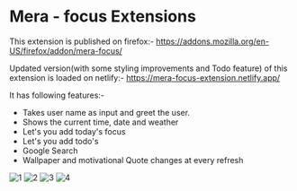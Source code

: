 # Mera - focus Extensions
This extension is published on firefox:- https://addons.mozilla.org/en-US/firefox/addon/mera-focus/

Updated version(with some styling improvements and Todo feature) of this extension is loaded on netlify:- https://mera-focus-extension.netlify.app/


It has following features:-
- Takes user name as input and greet the user.
- Shows the current time, date and weather
- Let's you add today's focus
- Let's you add todo's 
- Google Search
- Wallpaper and motivational Quote changes at every refresh


![1](https://user-images.githubusercontent.com/54243544/170032669-0e917639-825c-49c6-b210-2a2e7a07f57e.png)
![2](https://user-images.githubusercontent.com/54243544/170032685-d05f5479-5aec-4afa-89ad-6ff1a5f688ed.png)
![3](https://user-images.githubusercontent.com/54243544/170032694-ce11c398-5889-4ada-a186-bf03e456f57e.png)
![4](https://user-images.githubusercontent.com/54243544/170032721-7882b81f-b7ea-4a62-b7d4-99debc23322f.png)
